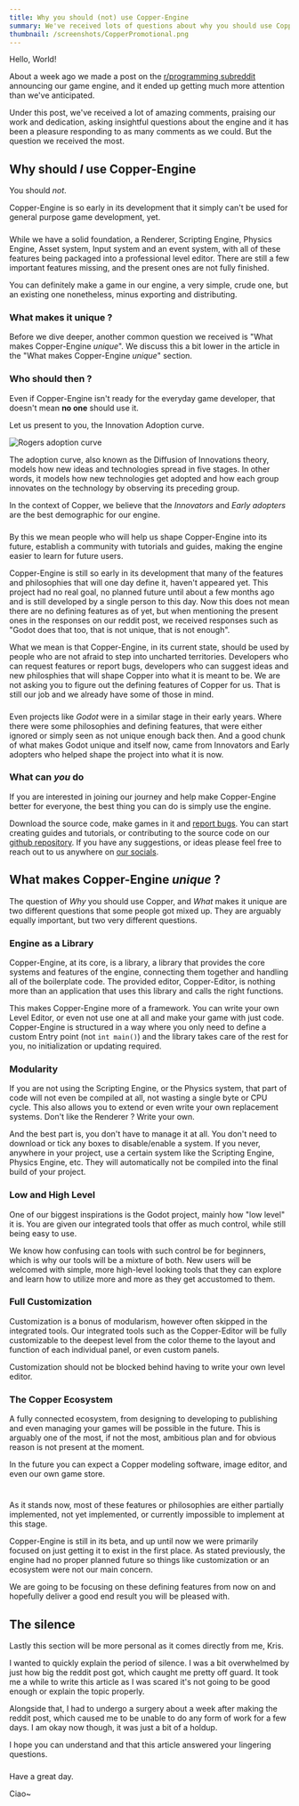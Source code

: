 ```yaml
---
title: Why you should (not) use Copper-Engine
summary: We've received lots of questions about why you should use Copper, what it brings to the table, and what it will do different. Find out why you should (not) use Copper-Engine and how you can help us shape our project.
thumbnail: /screenshots/CopperPromotional.png
---
```

Hello, World!

About a week ago we made a post on the [r/programming subreddit](https://www.reddit.com/r/programming/comments/1o291e9/copperengine_a_new_3d_game_engine_made_to_empower/) announcing our game engine, and it ended up getting much more attention than we've anticipated.

Under this post, we've received a lot of amazing comments, praising our work and dedication, asking insightful questions about the engine and it has been a pleasure responding to as many comments as we could. But the question we received the most.

## Why should *I* use Copper-Engine
You should *not*.

Copper-Engine is so early in its development that it simply can't be used for general purpose game development, yet.

###

While we have a solid foundation, a Renderer, Scripting Engine, Physics Engine, Asset system, Input system and an event system, with all of these features being packaged into a professional level editor. There are still a few important features missing, and the present ones are not fully finished.

You can definitely make a game in our engine, a very simple, crude one, but an existing one nonetheless, minus exporting and distributing.

### What makes it unique ?
Before we dive deeper, another common question we received is "What makes Copper-Engine *unique*". We discuss this a bit lower in the article in the "What makes Copper-Engine *unique*" section.

### Who should then ?
Even if Copper-Engine isn't ready for the everyday game developer, that doesn't mean **no one** should use it.

Let us present to you, the Innovation Adoption curve.

![Rogers adoption curve](/articles/media/why-not/AdoptionCurve.png)

The adoption curve, also known as the Diffusion of Innovations theory, models how new ideas and technologies spread in five stages. In other words, it models how new technologies get adopted and how each group innovates on the technology by observing its preceding group.

In the context of Copper, we believe that the *Innovators* and *Early adopters* are the best demographic for our engine.

###

By this we mean people who will help us shape Copper-Engine into its future, establish a community with tutorials and guides, making the engine easier to learn for future users.

Copper-Engine is still so early in its development that many of the features and philosophies that will one day define it, haven't appeared yet. This project had no real goal, no planned future until about a few months ago and is still developed by a single person to this day. Now this does not mean there are no defining features as of yet, but when mentioning the present ones in the responses on our reddit post, we received responses such as "Godot does that too, that is not unique, that is not enough".

What we mean is that Copper-Engine, in its current state, should be used by people who are not afraid to step into uncharted territories. Developers who can request features or report bugs, developers who can suggest ideas and new philosphies that will shape Copper into what it is meant to be. We are not asking you to figure out the defining features of Copper for us. That is still our job and we already have some of those in mind.

### 

Even projects like *Godot* were in a similar stage in their early years. Where there were some philosophies and defining features, that were either ignored or simply seen as not unique enough back then. And a good chunk of what makes Godot unique and itself now, came from Innovators and Early adopters who helped shape the project into what it is now.

### What can *you* do
If you are interested in joining our journey and help make Copper-Engine better for everyone, the best thing you can do is simply use the engine.

Download the source code, make games in it and [report bugs](https://github.com/OfficialKrisHass/Copper-Engine/issues). You can start creating guides and tutorials, or contributing to the source code on our [github repository](https://github.com/OfficialKrisHass/Copper-Engine). If you have any suggestions, or ideas please feel free to reach out to us anywhere on [our socials](https://linktr.ee/copperengine).

## What makes Copper-Engine *unique* ?
The question of *Why* you should use Copper, and *What* makes it unique are two different questions that some people got mixed up. They are arguably equally important, but two very different questions.

### Engine as a Library
Copper-Engine, at its core, is a library, a library that provides the core systems and features of the engine, connecting them together and handling all of the boilerplate code. The provided editor, Copper-Editor, is nothing more than an application that uses this library and calls the right functions.

This makes Copper-Engine more of a framework. You can write your own Level Editor, or even not use one at all and make your game with just code. Copper-Engine is structured in a way where you only need to define a custom Entry point (not `int main()`) and the library takes care of the rest for you, no initialization or updating required.

### Modularity
If you are not using the Scripting Engine, or the Physics system, that part of code will not even be compiled at all, not wasting a single byte or CPU cycle. This also allows you to extend or even write your own replacement systems. Don't like the Renderer ? Write your own.

And the best part is, you don't have to manage it at all. You don't need to download or tick any boxes to disable/enable a system. If you never, anywhere in your project, use a certain system like the Scripting Engine, Physics Engine, etc. They will automatically not be compiled into the final build of your project.

### Low and High Level
One of our biggest inspirations is the Godot project, mainly how "low level" it is. You are given our integrated tools that offer as much control, while still being easy to use.

We know how confusing can tools with such control be for beginners, which is why our tools will be a mixture of both. New users will be welcomed with simple, more high-level looking tools that they can explore and learn how to utilize more and more as they get accustomed to them.

### Full Customization
Customization is a bonus of modularism, however often skipped in the integrated tools. Our integrated tools such as the Copper-Editor will be fully customizable to the deepest level from the color theme to the layout and function of each individual panel, or even custom panels.

Customization should not be blocked behind having to write your own level editor.

### The Copper Ecosystem
A fully connected ecosystem, from designing to developing to publishing and even managing your games will be possible in the future. This is arguably one of the most, if not the most, ambitious plan and for obvious reason is not present at the moment.

In the future you can expect a Copper modeling software, image editor, and even our own game store.

#
As it stands now, most of these features or philosophies are either partially implemented, not yet implemented, or currently impossible to implement at this stage.

Copper-Engine is still in its beta, and up until now we were primarily focused on just getting it to exist in the first place. As stated previously, the engine had no proper planned future so things like customization or an ecosystem were not our main concern.

We are going to be focusing on these defining features from now on and hopefully deliver a good end result you will be pleased with.

## The silence
Lastly this section will be more personal as it comes directly from me, Kris.

I wanted to quickly explain the period of silence. I was a bit overwhelmed by just how big the reddit post got, which caught me pretty off guard. It took me a while to write this article as I was scared it's not going to be good enough or explain the topic properly.

Alongside that, I had to undergo a surgery about a week after making the reddit post, which caused me to be unable to do any form of work for a few days. I am okay now though, it was just a bit of a holdup.

I hope you can understand and that this article answered your lingering questions.

###
Have a great day.

Ciao~
